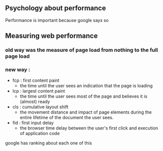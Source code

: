 ## Psychology about performance
Performance is important because google says so

## Measuring web performance

### old way was the measure of page load from nothing to the full page load

### new way :
- fcp : first content paint
    - the time until the user sees an indication that the page is loading
- lcp : largest content paint
    - the time until the user sees most of the page and believes it is (almost) ready
- cls : cumulative layout shift
    - the movement distance and impact of page elements during the entire lifetime of the document the user sees.
- fid : first input delay
    - the browser time delay between the user's first click and execution of application code

google has ranking about each one of this

